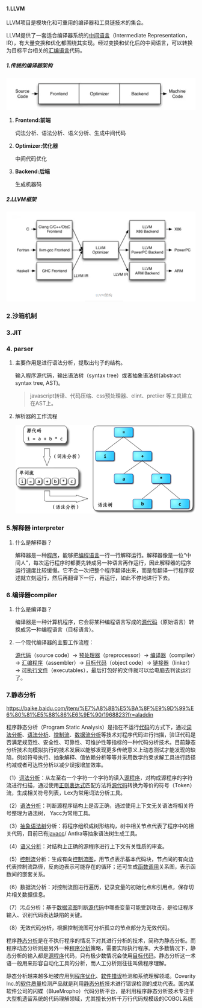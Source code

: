 #### 1.LLVM

LLVM项目是模块化和可重用的编译器和工具链技术的集合。

LLVM提供了一套适合编译器系统的[中间语言](https://zh.wikipedia.org/wiki/中間語言)（Intermediate Representation，IR），有大量变换和优化都围绕其实现。经过变换和优化后的中间语言，可以转换为目标平台相关的[汇编语言](https://zh.wikipedia.org/wiki/汇编语言)代码。

##### 1.传统的编译器架构

![image-20201211104959676](../image/image-20201211104959676.png)

1. **Frontend:前端**

   词法分析、语法分析、语义分析、生成中间代码

2. **Optimizer:优化器**

   中间代码优化

3. **Backend:后端**

   生成机器码

##### 2.LLVM框架

![image-20201211105155477](../image/image-20201211105155477.png)

### 2.沙箱机制

### 3.JIT

### 4. parser

1. 主要作用是进行语法分析，提取出句子的结构。

   输入程序源代码，输出语法树（syntax tree）或者抽象语法树(abstract syntax tree, AST)。

   > javascript转译、代码压缩、css预处理器、elint、pretiier 等工具建立在AST上。

2. 解析器的工作流程

   ![parser](../image/parser.png)

### 5.解释器 interpreter

1. 什么是解释器？

   解释器是一种[程序](https://zh.wikipedia.org/wiki/计算机程序)，能够把[编程语言](https://zh.wikipedia.org/wiki/程式語言)一行一行解释运行。解释器像是一位“中间人”，每次运行程序时都要先转成另一种语言再作运行，因此解释器的程序运行速度比较缓慢。它不会一次把整个程序翻译出来，而是每翻译一行程序叙述就立刻运行，然后再翻译下一行，再运行，如此不停地进行下去。



### 6.编译器compiler

1. 什么是编译器？

   编译器是一种计算机程序，它会将某种编程语言写成的[源代码](https://zh.wikipedia.org/wiki/原始碼)（原始语言）转换成另一种编程语言（目标语言）。

2. 一个现代编译器的主要工作流程：

   [源代码](https://zh.wikipedia.org/wiki/源代码)（source code）→ [预处理器](https://zh.wikipedia.org/wiki/预处理器)（preprocessor）→ [编译器](https://zh.wikipedia.org/wiki/编译器)（compiler）→ [汇编程序](https://zh.wikipedia.org/wiki/汇编程序)（assembler）→ [目标代码](https://zh.wikipedia.org/wiki/目标代码)（object code）→ [链接器](https://zh.wikipedia.org/wiki/链接器)（linker）→ [可执行文件](https://zh.wikipedia.org/wiki/執行檔)（executables），最后打包好的文件就可以给电脑去判读运行了。

### 7.静态分析

https://baike.baidu.com/item/%E7%A8%8B%E5%BA%8F%E9%9D%99%E6%80%81%E5%88%86%E6%9E%90/1968823?fr=aladdin

程序静态分析（Program Static Analysis）是指在不运行[代码](https://baike.baidu.com/item/代码/86048)的方式下，通过[词法分析](https://baike.baidu.com/item/词法分析/8853461)、[语法分析](https://baike.baidu.com/item/语法分析/8853407)、[控制流](https://baike.baidu.com/item/控制流/854473)、[数据流分析](https://baike.baidu.com/item/数据流分析/21496987)等技术对程序代码进行扫描，验证代码是否满足规范性、安全性、可靠性、可维护性等指标的一种代码分析技术。目前静态分析技术向模拟执行的技术发展以能够发现更多传统意义上动态测试才能发现的缺陷，例如符号执行、抽象解释、值依赖分析等等并采用数学约束求解工具进行路径约减或者可达性分析以减少误报增加效率。

（1）[词法分析](https://baike.baidu.com/item/词法分析)：从左至右一个字符一个字符的读入[源程序](https://baike.baidu.com/item/源程序)，对构成源程序的字符流进行扫描，通过使用[正则表达式](https://baike.baidu.com/item/正则表达式)匹配方法将[源代码](https://baike.baidu.com/item/源代码)转换为等价的符号（Token） 流，生成相关符号列表，Lex为常用词法分析工具。

（2）[语法分析](https://baike.baidu.com/item/语法分析)：判断源程序结构上是否正确，通过使用上下文无关语法将相关符号整理为语法树， Yacc为常用工具。

（3）[抽象语法树](https://baike.baidu.com/item/抽象语法树)分析：将程序组织成树形结构，树中相关节点代表了程序中的相关代码，目前已有[javacc](https://baike.baidu.com/item/javacc)/ Antlra等抽象语法树生成工具。

（4）[语义分析](https://baike.baidu.com/item/语义分析)：对结构上正确的源程序进行上下文有关性质的审查。

（5）[控制流](https://baike.baidu.com/item/控制流)分析：生成有向[控制流图](https://baike.baidu.com/item/控制流图)，用节点表示基本代码块，节点间的有向边代表控制流路径，反向边表示可能存在的循环；还可生成[函数调用](https://baike.baidu.com/item/函数调用)关系图，表示函数间的嵌套关系。

（6）数据流分析：对控制流图进行遍历，记录变量的初始化点和引用点，保存切片相关数据信息。

（7）污点分析：基于[数据流图](https://baike.baidu.com/item/数据流图)判断[源代码](https://baike.baidu.com/item/源代码)中哪些变量可能受到攻击，是验证程序输入、识别代码表达缺陷的关键。

（8）无效代码分析，根据控制流图可分析孤立的节点部分为无效代码。

程序[静态分析](https://baike.baidu.com/item/静态分析)是在不执行程序的情况下对其进行分析的技术，简称为静态分析。而程序动态分析则是另外一种[程序分析](https://baike.baidu.com/item/程序分析)策略，需要实际执行程序。大多数情况下，静态分析的输入都是[源程序](https://baike.baidu.com/item/源程序)代码，只有极少数情况会使用[目标代码](https://baike.baidu.com/item/目标代码)。静态分析这一术语一般用来形容自动化工具的分析，而人工分析则往往叫做程序理解。

静态分析越来越多地被应用到[程序优化](https://baike.baidu.com/item/程序优化)、[软件错误](https://baike.baidu.com/item/软件错误)检测和系统理解领域。Coverity Inc.的[软件质量](https://baike.baidu.com/item/软件质量)检测产品就是利用[静态分析](https://baike.baidu.com/item/静态分析)技术进行错误检测的成功代表。国内某软件公司的闪蝶（BlueMropho）代码分析平台，是利用程序静态分析技术专注于大型机遗留系统的代码理解领域，尤其擅长分析千万行代码规模级的COBOL系统